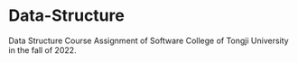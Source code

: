 # Data-Structure
Data Structure Course Assignment of Software College of Tongji University in the fall of 2022.
